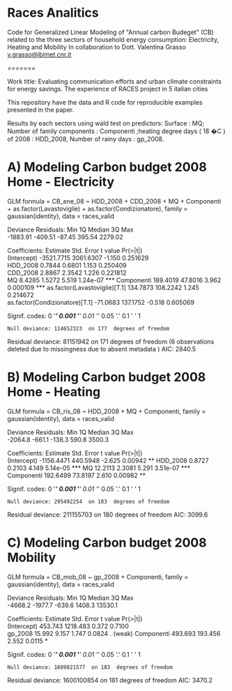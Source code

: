 Races Analitics
================

Code for Generalized Linear Modeling of "Annual carbon Budeget" (CB) related to the three sectors of household energy consumption: Electricity, Heating and Mobility 
In collaboration to Dott. Valentina Grasso v.grasso@ibimet.cnr.it

=======

Work title: Evaluating communication efforts and urban climate constraints for energy savings. The experience of RACES project in 5 italian cities 

This repository have the data and R code for reproducible examples presented in the paper.

Results by each sectors using wald test on predictors: Surface : MQ; Number of family components : Componenti ;heating degree days ( 18 �C ) of 2008 : HDD_2008, Number of rainy days : gp_2008.

A) Modeling  Carbon budget 2008  Home - Electricity
==================================================


GLM formula = CB_ene_08 ~ HDD_2008 + CDD_2008 + MQ + Componenti + as.factor(Lavastoviglie) + as.factor(Condizionatore), family = gaussian(identity), data = races_valid

Deviance Residuals: 
     Min        1Q    Median        3Q       Max  
-1883.91   -409.51    -87.45    395.54   2279.02  

Coefficients:
                                 Estimate Std. Error t value Pr(>|t|)    
(Intercept)                    -3521.7715  3061.6307  -1.150 0.251629    
HDD_2008                           0.7844     0.6801   1.153 0.250409    
CDD_2008                           2.8867     2.3542   1.226 0.221812    
MQ                                 8.4285     1.5272   5.519 1.24e-07 ***
Componenti                       189.4019    47.8016   3.962 0.000109 ***
as.factor(Lavastoviglie)[T.1]    134.7873   108.2242   1.245 0.214672    
as.factor(Condizionatore)[T.1]   -71.0683   137.1752  -0.518 0.605069    

Signif. codes:  0 '***' 0.001 '**' 0.01 '*' 0.05 '.' 0.1 ' ' 1 


    Null deviance: 114652323  on 177  degrees of freedom
Residual deviance:  81151942  on 171  degrees of freedom
  (6 observations deleted due to missingness due to absent metadata )
AIC: 2840.5


B) Modeling  Carbon budget 2008  Home - Heating
==================================================


GLM formula = CB_ris_08 ~ HDD_2008 + MQ + Componenti, family = gaussian(identity), data = races_valid

Deviance Residuals: 
    Min       1Q   Median       3Q      Max  
-2064.8   -661.1   -138.3    590.8   3500.3  

Coefficients:
              Estimate Std. Error t value Pr(>|t|)    
(Intercept) -1156.4471   440.5948  -2.625  0.00942 ** 
HDD_2008        0.8727     0.2103   4.149 5.14e-05 ***
MQ             12.2113     2.3081   5.291 3.51e-07 ***
Componenti    192.6499    73.8197   2.610  0.00982 ** 

Signif. codes:  0 '***' 0.001 '**' 0.01 '*' 0.05 '.' 0.1 ' ' 1 

    Null deviance: 295492254  on 183  degrees of freedom
Residual deviance: 211155703  on 180  degrees of freedom
AIC: 3099.6



C) Modeling  Carbon budget 2008  Mobility 
==================================================


GLM formula = CB_mob_08 ~ gp_2008 + Componenti, family = gaussian(identity), data = races_valid

Deviance Residuals: 
    Min       1Q   Median       3Q      Max  
-4668.2  -1977.7   -639.6   1408.3  13530.1  

Coefficients:
            Estimate Std. Error t value Pr(>|t|)  
(Intercept)  453.743   1218.483   0.372   0.7100  
gp_2008       15.992      9.157   1.747   0.0824 . (weak)
Componenti   493.693    193.456   2.552   0.0115 *

Signif. codes:  0 '***' 0.001 '**' 0.01 '*' 0.05 '.' 0.1 ' ' 1 


    Null deviance: 1689821577  on 183  degrees of freedom
Residual deviance: 1600100854  on 181  degrees of freedom
AIC: 3470.2


